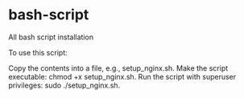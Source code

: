 # bash-script
All bash script installation

To use this script:

Copy the contents into a file, e.g., setup_nginx.sh.
Make the script executable: chmod +x setup_nginx.sh.
Run the script with superuser privileges: sudo ./setup_nginx.sh.